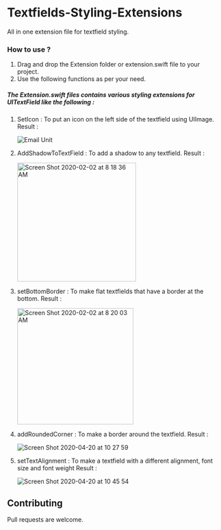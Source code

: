 # Textfields-Styling-Extensions

All in one extension file for textfield styling.

### How to use ? 

1. Drag and drop the Extension folder or extension.swift file to your project.
2. Use the following functions as per your need.



##### The Extension.swift files contains various styling extensions for UITextField like the following : 

1. SetIcon : To put an icon on the left side of the textfield using UIImage.
    Result : 
    
    ![Email Unit](https://user-images.githubusercontent.com/53033648/73608757-a42b5100-4594-11ea-99ed-688c9a47dae1.png)
    
    
2. AddShadowToTextField : To add a shadow to any textfield.
    Result : 
    
    <img width="277" alt="Screen Shot 2020-02-02 at 8 18 36 AM" src="https://user-images.githubusercontent.com/53033648/73608759-aa213200-4594-11ea-8490-aaf8ed71c21c.png">
    
    
    
    
3. setBottomBorder : To make flat textfields that have a border at the bottom.
    Result : 
    
    <img width="271" alt="Screen Shot 2020-02-02 at 8 20 03 AM" src="https://user-images.githubusercontent.com/53033648/73608774-db99fd80-4594-11ea-8bac-27729bbca25b.png">
    


4. addRoundedCorner : To make a border around the textfield.
Result : 

    ![Screen Shot 2020-04-20 at 10 27 59](https://user-images.githubusercontent.com/49789834/79726401-65837800-82f3-11ea-9248-0830aa71a83f.png)


5. setTextAlignment : To make a textfield with a different alignment, font size and font weight
Result : 

    ![Screen Shot 2020-04-20 at 10 45 54](https://user-images.githubusercontent.com/49789834/79726881-2a357900-82f4-11ea-8fd3-0b8318ec0202.png)

## Contributing
Pull requests are welcome. 
